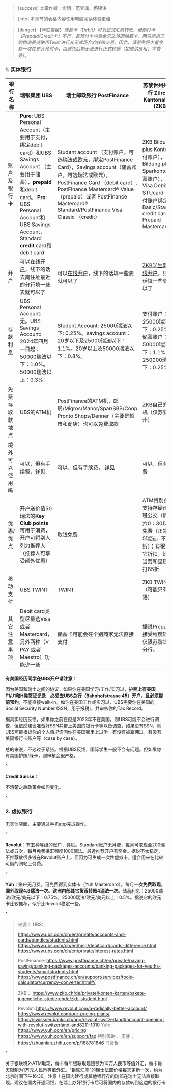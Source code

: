 > [success] 本章作者：俞玥、范梦瑶、杨锦涛

> [info] 本章节的表格内容使用电脑阅读体验更佳

> [danger] 【学联提醒】*储蓄卡（Debit）可以正式汇款转账，但预付卡（Prepaid/Credit卡）不行，且预付卡内资金无法转回储蓄卡，而只能自己购物消费或使用Twint进行非正式场合的转账交易。因此，请避免将大量金额一次性充入预付卡，以避免后期无法进行正式转账（如缴纳房租、学费等*）。

### **1. 实体银行**

| 银行名称    | 瑞银集团 UBS                                                                                                                                                                                           | 瑞士邮政银行 PostFinance                                                                                                                                                       | 苏黎世州州立银行&#xA;Zürcher Kantonalbank (ZKB)                                                                                                        |
| ------- | -------------------------------------------------------------------------------------------------------------------------------------------------------------------------------------------------- | ------------------------------------------------------------------------------------------------------------------------------------------------------------------------ | ---------------------------------------------------------------------------------------------------------------------------------------------- |
| 账户及银行卡  | **Pure**: UBS Personal Account（主要用于支付，绑定debit card）和UBS Savings Account （主要用于储蓄），**prepaid**和debit card。&#xA;**Pro**: UBS Personal Account和UBS Savings Account，Standard **credit** card和debit card | Student account （支付账户，可选瑞法或欧元，绑定PostFinance Card），Savings account（储蓄账户，可选瑞法或欧元），PostFinance Card （debit card）, PostFinance Mastercard® Value（prepaid）或者 PostFinance Mastercard® Standard/PostFinance Visa Classic （credit） | ZKB Bildung plus Konto（支付账户），ZKB Bildung plus Sparkonto（储蓄账户），ZKB Visa Debit STUcard（与支付账户绑定），Basic/Standard credit card or Prepaid Mastercard |
| 开户      | 可以[在线开户](https://www.ubs.com/ch/en/private/accounts-and-cards/bundles/key4.html#download-app)，线下的话去离住址最近的分行填一些表就可以了                                                                                | 可以[在线开户](https://www.postfinance.ch/en/private/paying-saving/banking-packages-accounts/banking-packages-for-youths-students/smartstudents/open-smartstudents.html)，线下的话填一些表就可以了                                   | [ZKB学生套餐在线开户](https://www.zkb.ch/de/private/konten-karten/pakete-jugendliche-studierende/zkb-student.html)，线下的话填一些表就可以了                        |
| 存款利息    | UBS Personal Account: 无。UBS Savings Account: 2024年四月一日起：50000瑞法以下：1.0%。50000瑞法以上：0.3%                                                                                             | Student Account: 25000瑞法以下: 0.25%。savings account：20岁以下及25000瑞法以下：1.1%。20岁以上及50000瑞法以下：0.8%。                                                                 | 支付账户：25000瑞法以下：0.25%。储蓄账户：50000瑞法以下：1.1%。250000瑞法以下：0.25%                                                                                     |
| 免费存取款地点 | UBS的ATM机                                                                                                                                                                                           | PostFinance的ATM机，邮局/Migros/Manor/Spar/SBB/Coop Pronto Shops/Denner（主要是超市和商店）也可以免费取款                                                                                      | ZKB自己的取款机（仅苏黎世州）                                                                                                                                      |
| 境外可以使用吗 | 可以，但有手续费，[详见](https://www.ubs.com/ch/en/private/accounts-and-cards/creditcards/additional-fees.html)                                                                                                                                                                                           | 可以，但有手续费， [详见](https://www.postfinance.ch/en/private/paying-saving/debit-credit-cards/postfinance-card-chf.html#f36d2c)                                                                                                                                                                     | 可以，但有手续费                                                                                                                                       |
| 优惠/优点   | 开户送价值50瑞法的**Key Club points** 可用于消费，开户可将别人列为推荐人（推荐人可享受额外优惠）                                                                                                                                        | 取钱免费                                                                                                                                                                   | ATM特别多，且支持存硬币；夜班公交（周五周六0：30以后）免费（正常票价5瑞法，不能打折）；有很多其它折扣，比如麦当劳和星巴克可打85折                                                                          |
| 移动支付    | UBS TWINT                                                                                                                                                                                          | TWINT                                                                                                                                                                    | ZKB TWINT（可能只有德语）                                                                                                                              |                                                                                                                    |
| 其它注意事项  | Debit card类型尽量选Visa或者Mastercard，另外两种（V PAY 或者 Maestro）功能少一些                                                                                                                                        |储蓄卡可能会在个别商家无法直接支付                                                                                                                                                                          | 据说Prepaid卡接受程度较低。仅限苏黎世州有分行。                                                                                                                               |

**有美国经历同学在UBS开户请注意**：

因为美国和瑞士之间的协议，如果你在美国学习/工作/实习过，**护照上有美国F1/J1和H类签证记录**，**必须去UBS总行（Bahnhofstrasse 45）开户，且必须提前预约**，不能直接walk-in。如你在美国工作或实习过，UBS需要你在美国的Social Security Number (SSN，用于报税)，并审核你的Tax Record。

据真实经历反馈，如果你之前在但是2023年不在美国，则UBS可能不会进行调查，但依然建议准备好SSN并带上美国的银行卡等以备调查。如果没有SSN，则UBS可能根据你的个人情况询问你在美国哪里上过学，有没有被雇佣过，有没有美国银行卡账户等（case by case）。

总的来说，不必过于紧张。根据UBS反馈，国际学生一般不会有问题。但如果你有美国护照/绿卡，则审核会很严格。


^

**Credit Suisse**：

不清楚之后政策会如何变化。

^

### **2. 虚拟银行**

无实体店面，主要通过手机app完成操作。

^

**Revolut**：有五种等级的账户，[详见](https://www.revolut.com/our-pricing-plans/)。Standard账户无月费，每月可取现金200瑞法或五次，每月免费换汇额度1000瑞法。最近推荐开户有奖金。据说不太稳定，不推荐放很多钱在Revolut账户上。但因为可生成一次性虚拟卡，适合用来在比较可疑的网站上付费。

^

**Yuh**：账户无月费。可免费得到实体卡（Yuh Mastercard）。每月**一次免费取现**。**国外取现4.9瑞法一次**。**欧洲内部其它货币转账4瑞法一次**。储蓄利息：25000瑞法/欧元/美元以下：0.75%，25000瑞法/欧元/美元以上：0.5%。据说它的欧元卡比较推荐，似乎比Revolut稳定一些。

^

> 来源：
> UBS:&#x20;
>
> <https://www.ubs.com/ch/en/private/accounts-and-cards/bundles/students.html>
> <https://www.ubs.com/ch/en/help/debitcard/cards-difference.html>
> <https://www.ubs.com/ch/en/private/interest-rates.html>
>
> PostFinance:
> <https://www.postfinance.ch/en/private/paying-saving/banking-packages-accounts/banking-packages-for-youths-students/smartstudents.html>
> <https://www.postfinance.ch/en/support/services/tools-calculator/currency-converter.html#/>
>
> ZKB：
> <https://www.zkb.ch/de/private/konten-karten/pakete-jugendliche-studierende/zkb-student.html>
>
> Revolut:
> <https://www.revolut.com/a-radically-better-account/>
> <https://www.revolut.com/our-pricing-plans/>
> <https://swissneobanks.ch/app/revolut-switzerland#account-opening-with-revolut-switzerland-and8211-1010>
> Yuh:
> <https://www.yuh.com/en/pricing>
> <https://www.yuh.com/en/support/faq>
> 特别鸣谢：
> 周睿：<https://zhuanlan.zhihu.com/p/168781846>
> 马贤哲

^

关于银联境外ATM取现，每卡每年银联取现限额为10万人民币等值外汇，每卡每天限制为1万元人民币等值外汇。“银联汇率”的瑞士法郎价格每天更新一次，约为北京时间下午16:30。注意！在国内建行或其他银行存的瑞郎在瑞士无法直接取现。建议在国内开通网银，在瑞士办好银行卡后可将国内的存款转到这边的银行卡
